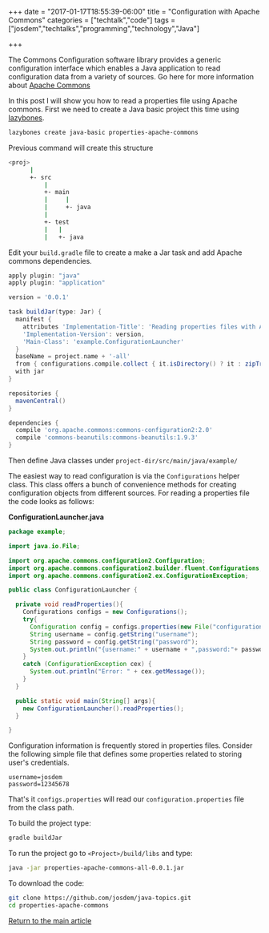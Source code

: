+++
date = "2017-01-17T18:55:39-06:00"
title = "Configuration with Apache Commons"
categories = ["techtalk","code"]
tags = ["josdem","techtalks","programming","technology","Java"]

+++

The Commons Configuration software library provides a generic configuration interface which enables a Java application to read configuration data from a variety of sources. Go here for more information about [Apache Commons](http://commons.apache.org/)

In this post I will show you how to read a properties file using Apache commons. First we need to create a Java basic project this time using [lazybones](https://github.com/pledbrook/lazybones).

```bash
lazybones create java-basic properties-apache-commons
```

Previous command will create this structure

```bash
<proj>
      |
      +- src
          |
          +- main
          |     |
          |     +- java
          |
          +- test
          |   |
          |   +- java
```

Edit your `build.gradle` file to create a make a Jar task and add Apache commons dependencies.

```groovy
apply plugin: "java"
apply plugin: "application"

version = '0.0.1'

task buildJar(type: Jar) {
  manifest {
    attributes 'Implementation-Title': 'Reading properties files with Apache Configuration',
    'Implementation-Version': version,
    'Main-Class': 'example.ConfigurationLauncher'
  }
  baseName = project.name + '-all'
  from { configurations.compile.collect { it.isDirectory() ? it : zipTree(it) } }
  with jar
}

repositories {
  mavenCentral()
}

dependencies {
  compile 'org.apache.commons:commons-configuration2:2.0'
  compile 'commons-beanutils:commons-beanutils:1.9.3'
}
```

Then define Java classes under `project-dir/src/main/java/example/`

The easiest way to read configuration is via the `Configurations` helper class. This class offers a bunch of convenience methods for creating configuration objects from different sources. For reading a properties file the code looks as follows:

**ConfigurationLauncher.java**

```java
package example;

import java.io.File;

import org.apache.commons.configuration2.Configuration;
import org.apache.commons.configuration2.builder.fluent.Configurations;
import org.apache.commons.configuration2.ex.ConfigurationException;

public class ConfigurationLauncher {

  private void readProperties(){
    Configurations configs = new Configurations();
    try{
      Configuration config = configs.properties(new File("configuration.properties"));
      String username = config.getString("username");
      String password = config.getString("password");
      System.out.println("{username:" + username + ",password:"+ password + "}");
    }
    catch (ConfigurationException cex) {
      System.out.println("Error: " + cex.getMessage());
    }
  }

  public static void main(String[] args){
    new ConfigurationLauncher().readProperties();
  }

}
```

Configuration information is frequently stored in properties files. Consider the following simple file that defines some properties related to storing user's credentials.

```
username=josdem
password=12345678
```

That's it `configs.properties` will read our `configuration.properties` file from the class path.

To build the project type:

```bash
gradle buildJar
```

To run the project go to `<Project>/build/libs` and type:

```bash
java -jar properties-apache-commons-all-0.0.1.jar
```

To download the code:

```bash
git clone https://github.com/josdem/java-topics.git
cd properties-apache-commons
```


[Return to the main article](/techtalk/java)
